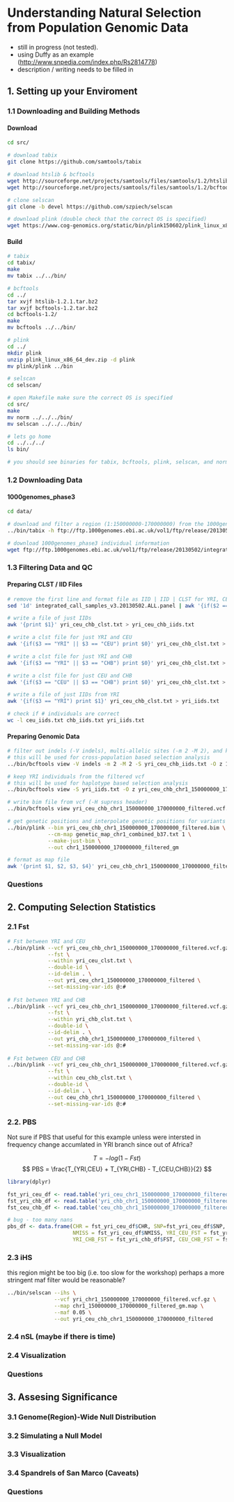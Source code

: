 # Understanding Natural Selection from Population Genomic Data

* still in progress (not tested). 
* using Duffy as an example (http://www.snpedia.com/index.php/Rs2814778)
* description / writing needs to be filled in 

## 1. Setting up your Enviroment 

### 1.1 Downloading and Building Methods

#### Download

```bash
cd src/

# download tabix
git clone https://github.com/samtools/tabix

# download htslib & bcftools
wget http://sourceforge.net/projects/samtools/files/samtools/1.2/htslib-1.2.1.tar.bz2
wget http://sourceforge.net/projects/samtools/files/samtools/1.2/bcftools-1.2.tar.bz2

# clone selscan
git clone -b devel https://github.com/szpiech/selscan

# download plink (double check that the correct OS is specified)
wget https://www.cog-genomics.org/static/bin/plink150602/plink_linux_x86_64_dev.zip
```

#### Build

```bash
# tabix
cd tabix/
make
mv tabix ../../bin/

# bcftools
cd ../
tar xvjf htslib-1.2.1.tar.bz2
tar xvjf bcftools-1.2.tar.bz2
cd bcftools-1.2/
make
mv bcftools ../../bin/

# plink
cd ../
mkdir plink
unzip plink_linux_x86_64_dev.zip -d plink
mv plink/plink ../bin

# selscan
cd selscan/

# open Makefile make sure the correct OS is specified 
cd src/ 
make
mv norm ../../../bin/
mv selscan ../../../bin/

# lets go home
cd ../../../
ls bin/

# you should see binaries for tabix, bcftools, plink, selscan, and norm
```

### 1.2 Downloading Data

#### 1000genomes_phase3

```bash
cd data/

# download and filter a region (1:150000000-170000000) from the 1000genomes project
../bin/tabix -h ftp://ftp.1000genomes.ebi.ac.uk/vol1/ftp/release/20130502/ALL.chr1.phase3_shapeit2_mvncall_integrated_v5a.20130502.genotypes.vcf.gz 1:150000000-170000000 | gzip -c > 1000genomes_phase3_chr1_150000000_170000000.vcf.gz

# download 1000genomes_phase3 individual information
wget ftp://ftp.1000genomes.ebi.ac.uk/vol1/ftp/release/20130502/integrated_call_samples_v3.20130502.ALL.panel
```

### 1.3 Filtering Data and QC

#### Preparing CLST / IID Files 

```bash
# remove the first line and format file as IID | IID | CLST for YRI, CEU, and CHB
sed '1d' integrated_call_samples_v3.20130502.ALL.panel | awk '{if($2 == "YRI" || $2 == "CEU" || $2 == "CHB") print $1, $1, $2}' > yri_ceu_chb_clst.txt

# write a file of just IIDs 
awk '{print $1}' yri_ceu_chb_clst.txt > yri_ceu_chb_iids.txt

# write a clst file for just YRI and CEU
awk '{if($3 == "YRI" || $3 == "CEU") print $0}' yri_ceu_chb_clst.txt > yri_ceu_clst.txt

# write a clst file for just YRI and CHB 
awk '{if($3 == "YRI" || $3 == "CHB") print $0}' yri_ceu_chb_clst.txt > yri_chb_clst.txt

# write a clst file for just CEU and CHB
awk '{if($3 == "CEU" || $3 == "CHB") print $0}' yri_ceu_chb_clst.txt > ceu_chb_clst.txt

# write a file of just IIDs from YRI 
awk '{if($3 == "YRI") print $1}' yri_ceu_chb_clst.txt > yri_iids.txt

# check if # individuals are correct
wc -l ceu_iids.txt chb_iids.txt yri_iids.txt
```

#### Preparing Genomic Data

```bash
# filter out indels (-V indels), multi-allelic sites (-m 2 -M 2), and keep individuals (-S) from YRI, CEU, CHB 
# this will be used for cross-population based selection analysis
../bin/bcftools view -V indels -m 2 -M 2 -S yri_ceu_chb_iids.txt -O z 1000genomes_phase3_chr1_150000000_170000000.vcf.gz > yri_ceu_chb_chr1_150000000_170000000_filtered.vcf.gz

# keep YRI individuals from the filtered vcf
# this will be used for haplotype based selection analysis
../bin/bcftools view -S yri_iids.txt -O z yri_ceu_chb_chr1_150000000_170000000_filtered.vcf.gz > yri_chr1_150000000_170000000_filtered.vcf.gz

# write bim file from vcf (-H supress header)
../bin/bcftools view yri_ceu_chb_chr1_150000000_170000000_filtered.vcf.gz -H | awk '{print $1, $3, "0", $2, $4, $5}' > chr1_150000000_170000000_filtered.bim

# get genetic positions and interpolate genetic positions for variants not present in the genetic_map
../bin/plink --bim yri_ceu_chb_chr1_150000000_170000000_filtered.bim \
             --cm-map genetic_map_chr1_combined_b37.txt 1 \
             --make-just-bim \
             --out chr1_150000000_170000000_filtered_gm

# format as map file
awk '{print $1, $2, $3, $4}' yri_ceu_chb_chr1_150000000_170000000_filtered_genetic_map.bim > yri_ceu_chb_chr1_150000000_170000000_filtered_genetic_map.map 
```

### Questions

## 2. Computing Selection Statistics 

### 2.1 Fst

```bash
# Fst between YRI and CEU
../bin/plink --vcf yri_ceu_chb_chr1_150000000_170000000_filtered.vcf.gz \
             --fst \
             --within yri_ceu_clst.txt \
             --double-id \
             --id-delim . \
             --out yri_ceu_chr1_150000000_170000000_filtered \
             --set-missing-var-ids @:#
     
# Fst between YRI and CHB
../bin/plink --vcf yri_ceu_chb_chr1_150000000_170000000_filtered.vcf.gz \
             --fst \
             --within yri_chb_clst.txt \
             --double-id \
             --id-delim . \
             --out yri_chb_chr1_150000000_170000000_filtered \
             --set-missing-var-ids @:#
             
# Fst between CEU and CHB
../bin/plink --vcf yri_ceu_chb_chr1_150000000_170000000_filtered.vcf.gz \
             --fst \
             --within ceu_chb_clst.txt \
             --double-id \
             --id-delim . \
             --out ceu_chb_chr1_150000000_170000000_filtered \
             --set-missing-var-ids @:#
```

### 2.2. PBS

Not sure if PBS that useful for this example unless were intersted in frequency change accumlated in YRI branch since out of Africa?

$$ T = -log(1 - Fst) $$
$$ PBS = \frac{T_{YRI,CEU} + T_{YRI,CHB} - T_{CEU,CHB}}{2} $$

```R
library(dplyr)

fst_yri_ceu_df <- read.table('yri_ceu_chr1_150000000_170000000_filtered.fst', header = TRUE)
fst_yri_chb_df <- read.table('yri_chb_chr1_150000000_170000000_filtered.fst', header = TRUE)
fst_ceu_chb_df <- read.table('ceu_chb_chr1_150000000_170000000_filtered.fst', header = TRUE)

# bug - too many nans
pbs_df <- data.frame(CHR = fst_yri_ceu_df$CHR, SNP=fst_yri_ceu_df$SNP, POS=fst_yri_ceu_df$POS,
                     NMISS = fst_yri_ceu_df$NMISS, YRI_CEU_FST = fst_yri_ceu_df$FST, 
                     YRI_CHB_FST = fst_yri_chb_df$FST, CEU_CHB_FST = fst_ceu_chb_df$FST)
```

### 2.3 iHS

this region might be too big (i.e. too slow for the workshop) perhaps a more stringent maf filter would be reasonable? 

```bash
../bin/selscan --ihs \
               --vcf yri_chr1_150000000_170000000_filtered.vcf.gz \
               --map chr1_150000000_170000000_filtered_gm.map \
               --maf 0.05 \
               --out yri_ceu_chb_chr1_150000000_170000000_filtered   
```

### 2.4 nSL (maybe if there is time)

### 2.4 Visualization 

### Questions

## 3. Assesing Significance 

### 3.1 Genome(Region)-Wide Null Distribution

### 3.2 Simulating a Null Model

### 3.3 Visualization 

### 3.4 Spandrels of San Marco (Caveats)

### Questions 








